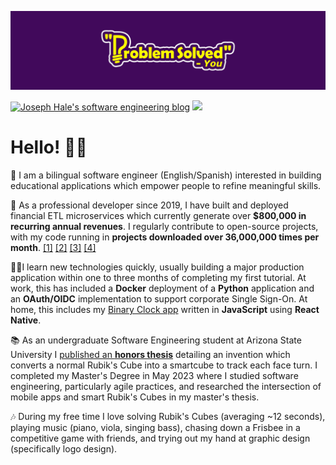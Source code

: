 ![Problem Solved Banner](https://raw.githubusercontent.com/problemsolved-you/branding/master/logo/banner.png)

[![Joseph Hale's software engineering blog](https://jhale.dev/badges/website.svg)](https://jhale.dev)
[![](https://img.shields.io/badge/Follow-thehale-0A66C2?logo=linkedin)](https://www.linkedin.com/comm/mynetwork/discovery-see-all?usecase=PEOPLE_FOLLOWS&followMember=thehale)

<h1 class="post-title">Hello! 👋🏻</h1>

<p>
  🎯 I am a bilingual software engineer (English/Spanish) interested in building
  educational applications which empower people to refine meaningful skills. 
</p>

<p>
  🚀 As a professional developer since 2019, I have built and deployed
  financial ETL microservices which currently generate over <b>$800,000 in
  recurring annual revenues</b>. I regularly contribute to open-source projects,
  with my code running in <b>projects downloaded over 36,000,000 times per month</b>.
  <a href="https://github.com/gitpython-developers/GitPython/commits?author=thehale">[1]</a>
  <a href="https://github.com/deanmalmgren/textract/commits?author=thehale">[2]</a>
  <a href="https://github.com/thehale/expressive-resume">[3]</a>
  <a href="https://github.com/thehale/github-projects-burndown-chart">[4]</a>
</p>

<p>
  🏃‍♂️I learn new technologies quickly, usually building a major production
  application within one to three months of completing my first tutorial.
  At work, this has included a <b>Docker</b> deployment of a <b>Python</b>
  application and an <b>OAuth/OIDC</b> implementation to support corporate
  Single Sign-On. At home, this includes my <a
  href="https://play.google.com/store/apps/details?id=dev.jhale.binaryclock">Binary
  Clock app</a> written in <b>JavaScript</b> using <b>React Native</b>.
</p>

<p>
   📚 As an undergraduate Software Engineering student at Arizona State University
   I <a href="https://github.com/thehale/DIY-Smartcube">published an <b>honors
   thesis</b></a> detailing an invention which converts a normal Rubik's Cube into a
   smartcube to track each face turn. I completed my Master's Degree in May 2023 where
   I studied software engineering, particularly agile practices, and researched the
   intersection of mobile apps and smart Rubik's Cubes in my master's thesis.
</p>

<p>
  🎶 During my free time I love solving Rubik's Cubes (averaging ~12 seconds),
  playing music (piano, viola, singing bass), chasing down a Frisbee in a
  competitive game with friends, and trying out my hand at graphic design
  (specifically logo design).
</p>

<!--
**thehale/thehale** is a ✨ _special_ ✨ repository because its `README.md` (this file) appears on your GitHub profile.

Here are some ideas to get you started:

- 🔭 I’m currently working on ...
- 🌱 I’m currently learning ...
- 👯 I’m looking to collaborate on ...
- 🤔 I’m looking for help with ...
- 💬 Ask me about ...
- 📫 How to reach me: ...
- 😄 Pronouns: ...
- ⚡ Fun fact: ...
-->
